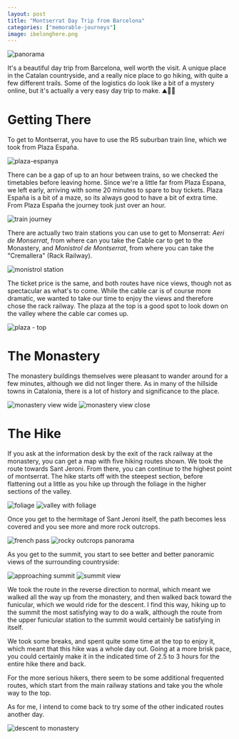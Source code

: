 ```yaml
---
layout: post
title: "Montserrat Day Trip from Barcelona"
categories: ["memorable-journeys"]
image: ibelonghere.png
---
```


![panorama]({{site.url}}/img/montserrat/00-intro-panorama.webp)

It's a beautiful day trip from Barcelona, well worth the visit. A unique place in the Catalan countryside, and a really nice place to go hiking, with quite a few different trails. Some of the logistics do look like a bit of a mystery online, but it's actually a very easy day trip to make. ⛰️🚠🌞

# Getting There

To get to Montserrat, you have to use the R5 suburban train line, which we took from Plaza España.

![plaza-espanya]({{site.url}}/img/montserrat/0-plaza-espana.webp)

There can be a gap of up to an hour between trains, so we checked the timetables before leaving home. Since we're a little far from Plaza Espana, we left early, arriving with some 20 minutes to spare to buy tickets. Plaza España is a bit of a maze, so its always good to have a bit of extra time. From Plaza España the journey took just over an hour.

![train journey]({{site.url}}/img/montserrat/1-train-journey.webp)

There are actually two train stations you can use to get to Monserrat: *Aeri de Monserrat*, from where can you take the Cable car to get to the Monastery, and *Monistrol de Montserrat*, from where you can take the "Cremallera" (Rack Railway).

![monistrol station]({{site.url}}/img/montserrat/2-monistrol.webp)

The ticket price is the same, and both routes have nice views, though not as spectacular as what's to come. While the cable car is of course more dramatic, we wanted to take our time to enjoy the views and therefore chose the rack railway. The plaza at the top is a good spot to look down on the valley where the cable car comes up.

![plaza - top]({{site.url}}/img/montserrat/3-cable-car-top.webp)

# The Monastery

The monastery buildings themselves were pleasant to wander around for a few minutes, although we did not linger there. As in many of the hillside towns in Catalonia, there is a lot of history and significance to the place.

![monastery view wide]({{site.url}}/img/montserrat/4-monastery-view-wide.webp)
![monastery view close]({{site.url}}/img/montserrat/5-monastery-view-close.webp)

# The Hike

If you ask at the information desk by the exit of the rack railway at the monastery, you can get a map with five hiking routes shown. We took the route towards Sant Jeroni. From there, you can continue to the highest point of montserrat. The hike starts off with the steepest section, before flattening out a little as you hike up through the foliage in the higher sections of the valley.

![foliage]({{site.url}}/img/montserrat/6-foliage.webp)
![valley with foliage]({{site.url}}/img/montserrat/7-valley-with-foliage.webp)

Once you get to the hermitage of Sant Jeroni itself, the path becomes less covered and you see more and more rock outcrops.

![french pass]({{site.url}}/img/montserrat/8-french-pass.webp)
![rocky outcrops panorama]({{site.url}}/img/montserrat/9-rocky-outcrops-pano.webp)

As you get to the summit, you start to see better and better panoramic views of the surrounding countryside:

![approaching summit]({{site.url}}/img/montserrat/10-approaching-summit.webp)
![summit view]({{site.url}}/img/montserrat/11-at-summit.webp)

We took the route in the reverse direction to normal, which meant we walked all the way up from the monastery, and then walked back toward the funicular, which we would ride for the descent. I find this way, hiking up to the summit the most satisfying way to do a walk, although the route from the upper funicular station to the summit would certainly be satisfying in itself.

We took some breaks, and spent quite some time at the top to enjoy it, which meant that this hike was a whole day out. Going at a more brisk pace, you could certainly make it in the indicated time of 2.5 to 3 hours for the entire hike there and back.

For the more serious hikers, there seem to be some additional frequented routes, which start from the main railway stations and take you the whole way to the top.

As for me, I intend to come back to try some of the other indicated routes another day.

![descent to monastery]({{site.url}}/img/montserrat/12-monastery-descending.webp)



